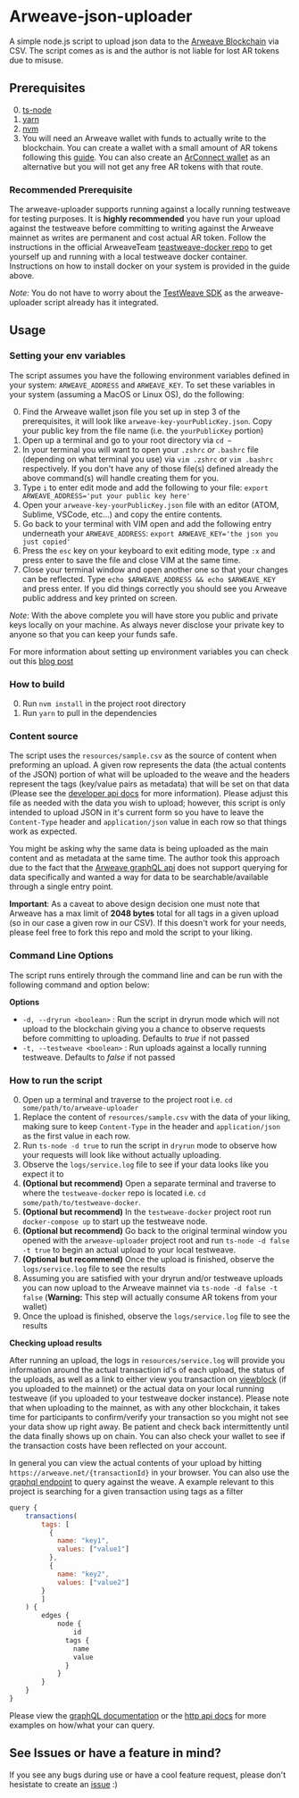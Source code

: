 # Arweave-json-uploader

A simple node.js script to upload json data to the [Arweave Blockchain](https://www.arweave.org/) via CSV.  The script comes as is and the author is not liable for lost AR tokens due to misuse.

## Prerequisites

0. [ts-node](https://github.com/TypeStrong/ts-node)
1. [yarn](https://classic.yarnpkg.com/lang/en/docs/install/#mac-stable)
2. [nvm](https://github.com/nvm-sh/nvm)
3. You will need an Arweave wallet with funds to actually write to the blockchain.  You can create a wallet with  a small amount of AR tokens following this [guide](https://faucet.arweave.net/).  You can also create an [ArConnect wallet]((https://arconnect.io/)) as an alternative but you will not get any free AR tokens with that route.

### Recommended Prerequisite

The arweave-uploader supports running against a locally running testweave for testing purposes.  It is **highly recommended** you have run your upload against the testweave before committing to writing against the Arweave mainnet as writes are permanent and cost actual AR token.  Follow the instructions in the official ArweaveTeam [teastweave-docker repo](https://github.com/ArweaveTeam/testweave-docker) to get yourself up and running with a local testweave docker container.  Instructions on how to install docker on your system is provided in the guide above.  

*Note:* You do not have to worry about the [TestWeave SDK](https://github.com/ArweaveTeam/testweave-sdk) as the arweave-uploader script already has it integrated.

## Usage

### Setting your env variables

The script assumes you have the following environment variables defined in your system: `ARWEAVE_ADDRESS` and `ARWEAVE_KEY`.  To set these variables in your system (assuming a MacOS or Linux OS), do the following:

0. Find the Arweave wallet json file you set up in step 3 of the prerequisites, it will look like `arweave-key-yourPublicKey.json`. Copy your public key from the file name (i.e. the `yourPublicKey` portion)
1. Open up a terminal and go to your root directory via `cd ~`
2. In your terminal you will want to open your `.zshrc` *or* `.bashrc` file (depending on what terminal you use) via `vim .zshrc` or `vim .bashrc` respectively.  If you don't have any of those file(s) defined already the above command(s) will handle creating them for you.
3. Type `i` to enter edit mode and add the following to your file: `export ARWEAVE_ADDRESS='put your public key here'`
4. Open your `arweave-key-yourPublicKey.json` file with an editor (ATOM, Sublime, VSCode, etc...) and copy the entire contents.
5. Go back to your terminal with VIM open and add the following entry underneath your `ARWEAVE_ADDRESS`:  `export ARWEAVE_KEY='the json you just copied'`
6. Press the `esc` key on your keyboard to exit editing mode, type `:x` and press enter to save the file and close VIM at the same time.
7. Close your terminal window and open another one so that your changes can be reflected.  Type `echo $ARWEAVE_ADDRESS && echo $ARWEAVE_KEY` and press enter.  If you did things correctly you should see you Arweave public address and key printed on screen.

*Note*: With the above complete you will have store you public and private keys locally on your machine.  As always never disclose your private key to anyone so that you can keep your funds safe.

For more information about setting up environment variables you can check out this [blog post](https://www.twilio.com/blog/2017/01/how-to-set-environment-variables.html)

### How to build

0. Run `nvm install` in the project root directory
1. Run `yarn` to pull in the dependencies

### Content source

The script uses the `resources/sample.csv` as the source of content when preforming an upload.  A given row represents the data (the actual contents of the JSON) portion of what will be uploaded to the weave and the headers represent the tags (key/value pairs as metadata) that will be set on that data (Please see the [developer api docs](https://docs.arweave.org/developers/server/http-api#field-definitions) for more information).  Please adjust this file as needed with the data you wish to upload; however, this script is only intended to upload JSON in it's current form so you have to leave the `Content-Type` header and `application/json` value in each row so that things work as expected.

You might be asking why the same data is being uploaded as the main content and as metadata at the same time.  The author took this approach due to the fact that the [Arweave graphQL api](https://gql-guide.vercel.app/) does not support querying for data specifically and wanted a way for data to be searchable/available through a single entry point.  

**Important**: As a caveat to above design decision one must note that Arweave has a max limit of **2048 bytes** total for all tags in a given upload (so in our case a given row in our CSV).  If this doesn't work for your needs, please feel free to fork this repo and mold the script to your liking.

### Command Line Options

The script runs entirely through the command line and can be run with the following command and option below:

**Options**

- `-d, --dryrun <boolean>` : Run the script in dryrun mode which will not upload to the blockchain giving you a chance to observe requests before committing to uploading.  Defaults to *true* if not passed
- `-t, --testweave <boolean>` : Run uploads against a locally running testweave.  Defaults to *false* if not passed

### How to run the script

0. Open up a terminal and traverse to the project root i.e. `cd some/path/to/arweave-uploader`
1. Replace the content of `resources/sample.csv` with the data of your liking, making sure to keep `Content-Type` in the header and `application/json` as the first value in each row.
2. Run `ts-node -d true` to run the script in `dryrun` mode to observe how your requests will look like without actually uploading.
3. Observe the `logs/service.log` file to see if your data looks like you expect it to
4. **(Optional but recommend)** Open a separate terminal and traverse to where the `testweave-docker` repo is located i.e. `cd some/path/to/testweave-docker`.
5. **(Optional but recommend)** In the `testweave-docker` project root run `docker-compose up` to start up the testweave node.
6. **(Optional but recommend)** Go back to the original terminal window you opened with the `arweave-uploader` project root and run `ts-node -d false -t true` to begin an actual upload to your local testweave.
7. **(Optional but recommend)** Once the upload is finished, observe the `logs/service.log` file to see the results
8. Assuming you are satisfied with your dryrun and/or testweave uploads you can now upload to the Arweave mainnet via `ts-node -d false -t false` (**Warning:** This step will actually consume AR tokens from your wallet)
9. Once the upload is finished, observe the `logs/service.log` file to see the results

**Checking upload results**

After running an upload, the logs in `resources/service.log` will provide you information around the actual transaction id's of each upload, the status of the uploads, as well as a link to either view you transaction on [viewblock](https://viewblock.io/arweave) (if you uploaded to the mainnet) or the actual data on your local running testweave (if you uploaded to your testweave docker instance).  Please note that when uploading to the mainnet, as with any other blockchain, it takes time for participants to confirm/verify your transaction so you might not see your data show up right away.  Be patient and check back intermittently until the data finally shows up on chain.  You can also check your wallet to see if the transaction costs have been reflected on your account.

In general you can view the actual contents of your upload by hitting `https://arweave.net/{transactionId}` in your browser.  You can also use the [graphql endpoint](https://arweave.net/graphql) to query against the weave.  A example relevant to this project is searching for a given transaction using tags as a filter

```javascript
query {
    transactions(
        tags: [
          {
            name: "key1",
            values: ["value1"]
          },
          {
            name: "key2",
            values: ["value2"]
        }
        ]
    ) {
        edges {
            node {
                id
              tags {
                name
                value
              }
            }
        }
    }
}
```

Please view the [graphQL documentation](https://gql-guide.vercel.app/) or the [http api docs](https://docs.arweave.org/developers/server/http-api) for more examples on how/what your can query.

## See Issues or have a feature in mind?

If you see any bugs during use or have a cool feature request, please don't hesistate to create an [issue](https://github.com/narbs91/arweave-json-uploader/issues) :)
